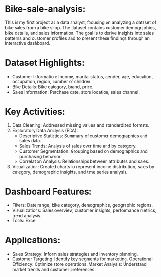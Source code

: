 # Bike-sale-analysis:
This is my first project as a data analyst, focusing on analyzing a dataset of bike sales from a bike shop. The dataset contains customer demographics, bike details, and sales information. The goal is to derive insights into sales patterns and customer profiles and to present these findings through an interactive dashboard.

# Dataset Highlights:

- Customer Information: Income, marital status, gender, age, education, occupation, region, number of children.
- Bike Details: Bike category, brand, price.
- Sales Information: Purchase date, store location, sales channel.

# Key Activities:

1. Data Cleaning: Addressed missing values and standardized formats.
2. Exploratory Data Analysis (EDA):
   - Descriptive Statistics: Summary of customer demographics and sales data.
   - Sales Trends: Analysis of sales over time and by category.
   - Customer Segmentation: Grouping based on demographics and purchasing behavior.
   - Correlation Analysis: Relationships between attributes and sales.
3.  Visualization: Created charts to represent income distribution, sales by category, demographic insights, and time series analysis.

# Dashboard Features:

 - Filters: Date range, bike category, demographics, geographic regions.
- Visualizations: Sales overview, customer insights, performance metrics, trend analysis.
- Tools: Excel

# Applications:

- Sales Strategy: Inform sales strategies and inventory planning.
- Customer Targeting: Identify key segments for marketing.
Operational Efficiency: Optimize store operations.
Market Analysis: Understand market trends and customer preferences.
